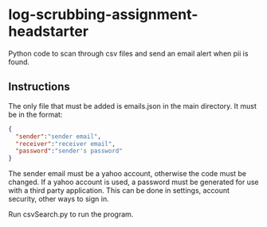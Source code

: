 # log-scrubbing-assignment-headstarter
Python code to scan through csv files and send an email alert when pii is found.

## Instructions
The only file that must be added is emails.json in the main directory.
It must be in the format:
```json
{
  "sender":"sender email",
  "receiver":"receiver email",
  "password":"sender's password"
}
```
The sender email must be a yahoo account, otherwise the code must be changed. If a yahoo account is used, a password must be generated for use with a third party application. This can be done in settings, account security, other ways to sign in.

Run csvSearch.py to run the program.
